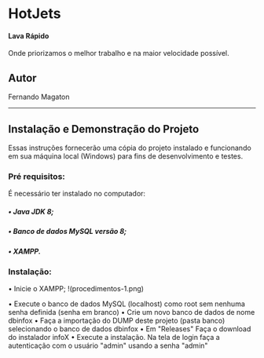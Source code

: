 # HotJets
#### Lava Rápido 
Onde priorizamos o melhor trabalho e na maior velocidade possível.
## Autor
Fernando Magaton

<hr>

## Instalação e Demonstração do Projeto
Essas instruções fornecerão uma cópia do projeto instalado e funcionando em sua máquina local (Windows) para fins de desenvolvimento e testes.

### Pré requisitos:
É necessário ter instalado no computador:
##### • Java JDK 8;
##### • Banco de dados MySQL versão 8;
##### • XAMPP.

### Instalação:
• Inicie o XAMPP;
!(procedimentos-1.png)

• Execute o banco de dados MySQL (localhost) como root sem nenhuma senha definida (senha em branco)
• Crie um novo banco de dados de nome dbinfox
• Faça a importação do DUMP deste projeto (pasta banco) selecionando o banco de dados dbinfox
• Em "Releases" Faça o download do instalador infoX
• Execute a instalação. Na tela de login faça a autenticação com o usuário "admin" usando a senha "admin"
